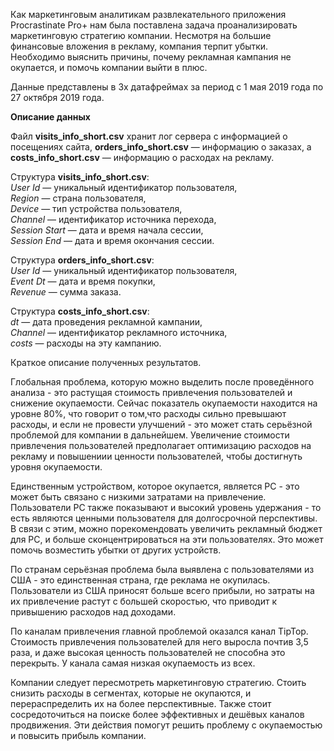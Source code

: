 Как маркетинговым аналитикам развлекательного приложения Procrastinate Pro+ нам была поставлена задача проанализировать маркетинговую стратегию компании. Несмотря на большие финансовые вложения в рекламу, компания терпит убытки.  
Необходимо выяснить причины, почему рекламная кампания не окупается, и помочь компании выйти в плюс.

Данные представлены в 3х датафреймах за период с 1 мая 2019 года по 27 октября 2019 года.

**Описание данных**

Файл **visits_info_short.csv** хранит лог сервера с информацией о посещениях сайта, **orders_info_short.csv** — информацию о заказах, а **costs_info_short.csv** — информацию о расходах на рекламу.

Структура **visits_info_short.csv**:  
*User Id* — уникальный идентификатор пользователя,  
*Region* — страна пользователя,  
*Device* — тип устройства пользователя,  
*Channel* — идентификатор источника перехода,  
*Session Start* — дата и время начала сессии,  
*Session End* — дата и время окончания сессии.  

Структура **orders_info_short.csv**:  
*User Id* — уникальный идентификатор пользователя,  
*Event Dt* — дата и время покупки,  
*Revenue* — сумма заказа.  

Структура **costs_info_short.csv**:  
*dt* — дата проведения рекламной кампании,  
*Channel* — идентификатор рекламного источника,  
*costs* — расходы на эту кампанию.  

Краткое описание полученных результатов.

Глобальная проблема, которую можно выделить после проведённого анализа - это растущая стоимость привлечения пользователей и снижение окупаемости. Сейчас показатель окупаемости находится на уровне 80%, что говорит о том,что расходы сильно превышают расходы, и если не провести улучшений - это может стать серьёзной проблемой для компании в дальнейшем. Увеличение стоимости привлечения пользователей предполагает оптимизацию расходов на рекламу и повышениии ценности пользователей, чтобы достигнуть уровня окупаемости.  

Единственным устройством, которое окупается, является PC - это может быть связано с низкими затратами на привлечение. Пользователи PC также показывают и высокий уровень удержания - то есть являются ценными пользователя для долгосрочной перспективы. В связи с этим, можно порекомендовать увеличить рекламный бюджет для PC, и больше сконцентрироваться на эти пользователях. Это может помочь возместить убытки от других устройств.

По странам серьёзная проблема была выявлена с пользователями из США - это единственная страна, где реклама не окупилась. Пользователи из США приносят больше всего прибыли, но затраты на их привлечение растут с большей скоростью, что приводит к привышению расходов над доходами.

По каналам привлечения главной проблемой оказался канал TipTop. Стоимость привлечения пользователей для него выросла почтив 3,5 раза, и даже высокая ценность пользователей не способна это перекрыть. У канала самая низкая окупаемость из всех.

Компании следует пересмотреть маркетинговую стратегию. Стоить снизить расходы в сегментах, которые не окупаются, и перераспределить их на более перспективные. Также стоит сосредоточиться на поиске более эффективных и дешёвых каналов продвижения. Эти действия помогут решить проблему с окупаемостью и повысить прибыль компании.

